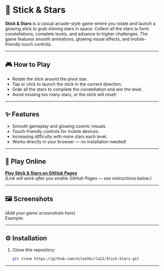 # 🌟 Stick & Stars

**Stick & Stars** is a casual arcade-style game where you rotate and launch a glowing stick to grab shining stars in space. Collect all the stars to form constellations, complete levels, and advance to higher challenges. The game features smooth animations, glowing visual effects, and mobile-friendly touch controls.

---

## 🎮 **How to Play**
- Rotate the stick around the pivot star.
- Tap or click to launch the stick in the current direction.
- Grab all the stars to complete the constellation and win the level.
- Avoid missing too many stars, or the stick will reset!

---

## ✨ **Features**
- Smooth gameplay and glowing cosmic visuals.
- Touch-friendly controls for mobile devices.
- Increasing difficulty with more stars each level.
- Works directly in your browser — no installation needed!

---

## 🚀 **Play Online**
[**Play Stick & Stars on GitHub Pages**](https://nileshbirla12.github.io/Stick-Stars/)  
*(Link will work after you enable GitHub Pages — see instructions below.)*

---

## 🖼️ **Screenshots**
*(Add your game screenshots here)*  
Example:

---

## ⚙️ **Installation**
1. Clone this repository:
   ```bash
   git clone https://github.com/nileshbirla12/Stick-Stars.git

---
